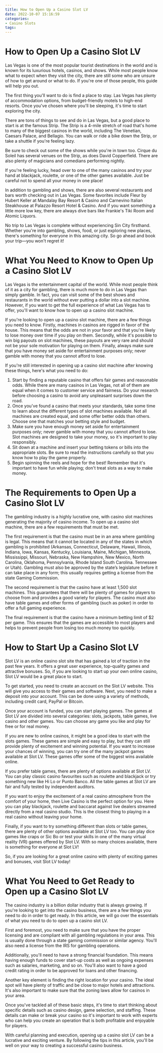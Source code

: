 ```yaml
---
title: How to Open Up a Casino Slot LV 
date: 2022-10-07 15:16:59
categories:
- Casino Slots
tags:
---
```



#  How to Open Up a Casino Slot LV 

Las Vegas is one of the most popular tourist destinations in the world and is known for its luxurious hotels, casinos, and shows. While most people know what to expect when they visit the city, there are still some who are unsure of how to get around or what to do. If you're one of those people, this guide will help you out.

The first thing you'll want to do is find a place to stay. Las Vegas has plenty of accommodation options, from budget-friendly motels to high-end resorts. Once you've chosen where you'll be sleeping, it's time to start exploring the city.

There are tons of things to see and do in Las Vegas, but a good place to start is at the famous Strip. The Strip is a 4-mile stretch of road that's home to many of the biggest casinos in the world, including The Venetian, Caesars Palace, and Bellagio. You can walk or ride a bike down the Strip, or take a shuttle if you're feeling lazy.

Be sure to check out some of the shows while you're in town too. Cirque du Soleil has several venues on the Strip, as does David Copperfield. There are also plenty of magicians and comedians performing nightly.

If you're feeling lucky, head over to one of the many casinos and try your hand at blackjack, roulette, or one of the other games available. Just be careful not to spend all your money in one place!

In addition to gambling and shows, there are also several restaurants and bars worth checking out in Las Vegas. Some favorites include Fleur by Hubert Keller at Mandalay Bay Resort & Casino and Carnevino Italian Steakhouse at Palazzo Resort Hotel & Casino. And if you want something a little more low key, there are always dive bars like Frankie's Tiki Room and Atomic Liquors.

No trip to Las Vegas is complete without experiencing Sin City firsthand. Whether you're into gambling, shows, food, or just exploring new places, there's something for everyone in this amazing city. So go ahead and book your trip—you won't regret it!

#  What You Need to Know to Open Up a Casino Slot LV 
Las Vegas is the entertainment capital of the world. While most people think of it as a city for gambling, there is much more to do in Las Vegas than simply gamble. In fact, you can visit some of the best shows and restaurants in the world without ever putting a dollar into a slot machine. However, if you want to get the full experience of what Las Vegas has to offer, you'll want to know how to open up a casino slot machine.

If you're looking to open up a casino slot machine, there are a few things you need to know. Firstly, machines in casinos are rigged in favor of the house. This means that the odds are not in your favor and that you're likely to lose money over time if you play on them. Secondly, while it's possible to win big payouts on slot machines, these payouts are very rare and should not be your sole motivation for playing on them. Finally, always make sure that you have money set aside for entertainment purposes only; never gamble with money that you cannot afford to lose.

If you're still interested in opening up a casino slot machine after knowing these things, here's what you need to do:

1) Start by finding a reputable casino that offers fair games and reasonable odds. While there are many casinos in Las Vegas, not all of them are equal when it comes to customer service and fairness. Do your research before choosing a casino to avoid any unpleasant surprises down the road.
2) Once you've found a casino that meets your standards, take some time to learn about the different types of slot machines available. Not all machines are created equal, and some offer better odds than others. Choose one that matches your betting style and budget.
3) Make sure you have enough money set aside for entertainment purposes only; never gamble with money that you cannot afford to lose. Slot machines are designed to take your money, so it's important to play responsibly.
4) Sit down at a machine and insert your betting tokens or bills into the appropriate slots. Be sure to read the instructions carefully so that you know how to play the game properly.
5) Begin spinning the reels and hope for the best! Remember that it's important to have fun while playing; don't treat slots as a way to make money.

#  The Requirements to Open Up a Casino Slot LV 
The gambling industry is a highly lucrative one, with casino slot machines generating the majority of casino income. To open up a casino slot machine, there are a few requirements that must be met.

 
The first requirement is that the casino must be in an area where gambling is legal. This means that it cannot be located in any of the states in which gambling is prohibited (Arkansas, Connecticut, Delaware, Hawaii, Illinois, Indiana, Iowa, Kansas, Kentucky, Louisiana, Maine, Michigan, Minnesota, Mississippi, Missouri, Nebraska, New Hampshire, New Mexico, North Carolina, Oklahoma, Pennsylvania, Rhode Island South Carolina. Tennessee or Utah). Gambling must also be approved by the state’s legislature before it can take place in any form; this usually requires getting a license from the state Gaming Commission.

 
The second requirement is that the casino have at least 1,500 slot machines. This guarantees that there will be plenty of games for players to choose from and provides a good variety for players. The casino must also have table games and other forms of gambling (such as poker) in order to offer a full gaming experience.

 
The final requirement is that the casino have a minimum betting limit of $2 per game. This ensures that the games are accessible to most players and helps to prevent people from losing too much money too quickly.

#  How to Start Up a Casino Slot LV 

Slot LV is an online casino slot site that has gained a lot of traction in the past few years. It offers a great user experience, top-quality games and attractive bonuses. So, if you are looking to start up your own online casino, Slot LV would be a great place to start.

To get started, you need to create an account on the Slot LV website. This will give you access to their games and software. Next, you need to make a deposit into your account. This can be done using a variety of methods, including credit card, PayPal or Bitcoin.

Once your account is funded, you can start playing games. The games at Slot LV are divided into several categories: slots, jackpots, table games, live casino and other games. You can choose any game you like and play for free or for real money.

If you are new to online casinos, it might be a good idea to start with the slots games. These games are simple and easy to play, but they can still provide plenty of excitement and winning potential. If you want to increase your chances of winning, you can try one of the many jackpot games available at Slot LV. These games offer some of the biggest wins available online.

If you prefer table games, there are plenty of options available at Slot LV. You can play classic casino favourites such as roulette and blackjack or try something new like Hi Lo or Punto Banco. All the table games at Slot LV are fair and fully tested by independent auditors.

If you want to enjoy the excitement of a real casino atmosphere from the comfort of your home, then Live Casino is the perfect option for you. Here you can play blackjack, roulette and baccarat against live dealers streamed directly from a real casino studio. This is the closest thing to playing in a real casino without leaving your home.

Finally, if you want to try something different than slots or table games, there are plenty of other options available at Slot LV too. You can play dice games like craps or Sic Bo or test your skills in one of the many virtual reality (VR) games offered by Slot LV. With so many choices available, there is something for everyone at Slot LV!

So, if you are looking for a great online casino with plenty of exciting games and bonuses, visit Slot LV today!

#  What You Need to Get Ready to Open up a Casino Slot LV

The casino industry is a billion dollar industry that is always growing. If you're looking to get into the casino business, there are a few things you need to do in order to get ready. In this article, we will go over the essentials of what you need to do to open up a casino slot LV.

First and foremost, you need to make sure that you have the proper licensing and are compliant with all gambling regulations in your area. This is usually done through a state gaming commission or similar agency. You'll also need a license from the IRS for gambling operations.

Additionally, you'll need to have a strong financial foundation. This means having enough funds to cover start-up costs as well as ongoing expenses such as salaries, marketing, and so on. You'll also want to have a good credit rating in order to be approved for loans and other financing.

Another key element is finding the right location for your casino. The ideal spot will have plenty of traffic and be close to major hotels and attractions. It's also important to make sure that the zoning laws allow for casinos in your area.

Once you've tackled all of these basic steps, it's time to start thinking about specific details such as casino design, game selection, and staffing. These details can make or break your casino so it's important to work with experts who can help you create an operation that is both profitable and enjoyable for players.

With careful planning and execution, opening up a casino slot LV can be a lucrative and exciting venture. By following the tips in this article, you'll be well on your way to creating a successful casino business.